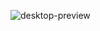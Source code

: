 ![desktop-preview](https://user-images.githubusercontent.com/115339955/230753882-98f61ca9-a4a5-455e-944e-43a44a805959.jpg)
